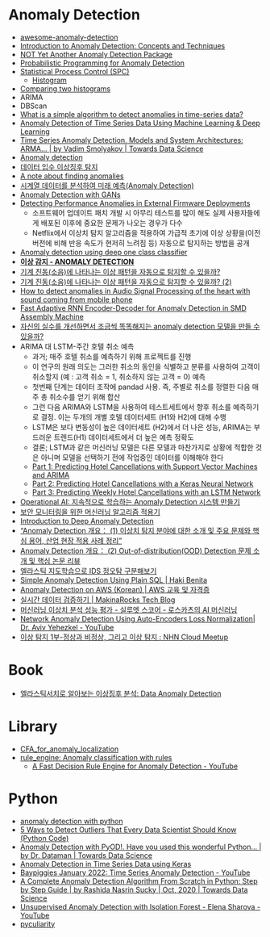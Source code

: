 Anomaly Detection
=================

* [awesome-anomaly-detection](https://github.com/hoya012/awesome-anomaly-detection)
* [Introduction to Anomaly Detection: Concepts and Techniques](https://iwringer.wordpress.com/2015/11/17/anomaly-detection-concepts-and-techniques/)
* [NOT Yet Another Anomaly Detection Package](https://www.getlytics.com/blog/post/check_out_anomalyzer)
* [Probabilistic Programming for Anomaly Detection](http://blog.fastforwardlabs.com/post/143792498983/probabilistic-programming-for-anomaly-detection)
* [Statistical Process Control (SPC)](https://www.moresteam.com/toolbox/statistical-process-control-spc.cfm)
  * [Histogram](https://www.moresteam.com/toolbox/histogram.cfm)
* [Comparing two histograms](http://stackoverflow.com/questions/6499491/comparing-two-histograms)
* ARIMA
* DBScan
* [What is a simple algorithm to detect anomalies in time-series data?](https://www.quora.com/What-is-a-simple-algorithm-to-detect-anomalies-in-time-series-data)
* [Anomaly Detection of Time Series Data Using Machine Learning & Deep Learning](https://www.xenonstack.com/blog/data-science/anomaly-detection-of-time-series-data-using-machine-learning-deep-learning)
* [Time Series Anomaly Detection. Models and System Architectures: ARMA… | by Vadim Smolyakov | Towards Data Science](https://towardsdatascience.com/time-series-anomaly-detection-b10fdb542974)
* [Anomaly detection](http://www.slideshare.net/ChulKim12/anomaly-detection-63382182)
* [데이터 입수 이상징후 탐지](http://readme.skplanet.com/?p=13557)
* [A note about finding anomalies](https://towardsdatascience.com/a-note-about-finding-anomalies-f9cedee38f0b)
* [시계열 데이터를 분석하여 미래 예측(Anomaly Detection)](https://www.popit.kr/%EC%8B%9C%EA%B3%84%EC%97%B4-%EB%8D%B0%EC%9D%B4%ED%84%B0%EB%A5%BC-%EB%B6%84%EC%84%9D%ED%95%98%EC%97%AC-%EB%AF%B8%EB%9E%98-%EC%98%88%EC%B8%A1-%ED%95%98%EA%B8%B0anomaly-detection/)
* [Anomaly Detection with GANs](https://www.slideshare.net/ssuser06e0c5/anomaly-detection-with-gans)
* [Detecting Performance Anomalies in External Firmware Deployments](https://medium.com/netflix-techblog/detecting-performance-anomalies-in-external-firmware-deployments-ed41b1bfcf46)
  * 소프트웨어 업데이트 패치 개발 시 아무리 테스트를 많이 해도 실제 사용자들에게 배포된 이후에 중요한 문제가 나오는 경우가 다수
  * Netflix에서 이상치 탐지 알고리즘을 적용하여 가급적 초기에 이상 상황을(이전 버전에 비해 반응 속도가 현저히 느려짐 등) 자동으로 탐지하는 방법을 공개
* [Anomaly detection using deep one class classifier](https://www.slideshare.net/ssuser06e0c5/anomaly-detection-using-deep-one-class-classifier)
* [**이상 감지 - ANOMALY DETECTION**](http://intothedata.com/02.scholar_category/anomaly_detection)
* [기계 진동(소음)에 나타나는 이상 패턴을 자동으로 탐지할 수 있을까?](https://inforience.net/2019/05/07/machine_vibration/)
* [기계 진동(소음)에 나타나는 이상 패턴을 자동으로 탐지할 수 있을까? (2)](https://inforience.net/2019/06/08/machine-vibration2)
* [How to detect anomalies in Audio Signal Processing of the heart with sound coming from mobile phone](https://medium.com/@luigi.bungaro/how-to-detect-anomalies-in-audio-signal-processing-of-the-heart-with-sound-coming-from-mobile-e034e8fd709b)
* [Fast Adaptive RNN Encoder-Decoder for Anomaly Detection in SMD Assembly Machine](https://github.com/YeongHyeon/FARED_for_Anomaly_Detection)
* [자신의 실수를 개선하면서 조금씩 똑똑해지는 anomaly detection 모델을 만들 수 있을까?](https://inforience.net/2019/06/22/interactive-anomaly-detection/)
* ARIMA 대 LSTM-주간 호텔 취소 예측
  * 과거; 매주 호텔 취소를 예측하기 위해 프로젝트를 진행
  * 이 연구의 원래 의도는 그러한 취소의 동인을 식별하고 분류를 사용하여 고객이 취소할지 (예 : 고객 취소 = 1, 취소하지 않는 고객 = 0) 예측
  * 첫번째 단계는 데이터 조작에 pandad 사용. 즉, 주별로 취소를 정렬한 다음 매주 총 취소수를 얻기 위해 합산
  * 그런 다음 ARIMA와 LSTM을 사용하여 테스트세트에서 향후 취소를 예측하기로 결정. 이는 두개의 개별 호텔 데이터세트 (H1와 H2)에 대해 수행
  * LSTM은 보다 변동성이 높은 데이터세트 (H2)에서 더 나은 성능, ARIMA는 부드러운 트렌드(H1) 데이터세트에서 더 높은 예측 정확도
  * 결론; LSTM과 같은 머신러닝 모델은 다른 모델과 마찬가지로 상황에 적합한 것은 아니며 모델을 선택하기 전에 작업중인 데이터를 이해해야 한다
  * [Part 1: Predicting Hotel Cancellations with Support Vector Machines and ARIMA](https://www.michael-grogan.com/hotel-cancellations/)
  * [Part 2: Predicting Hotel Cancellations with a Keras Neural Network](https://www.michael-grogan.com/hotel-cancellations-neuralnetwork/)
  * [Part 3: Predicting Weekly Hotel Cancellations with an LSTM Network](https://www.michael-grogan.com/hotel-cancellations-lstm/)
* [Operational AI: 지속적으로 학습하는 Anomaly Detection 시스템 만들기](https://deview.kr/2019/schedule/286)
* [보안 모니터링을 위한 머신러닝 알고리즘 적용기](https://engineering.linecorp.com/ko/blog/machine-learning-for-security-monitoring/)
* [Introduction to Deep Anomaly Detection](https://kh-kim.github.io/blog/2019/12/12/Deep-Anomaly-Detection.html)
* [“Anomaly Detection 개요： (1) 이상치 탐지 분야에 대한 소개 및 주요 문제와 핵심 용어, 산업 현장 적용 사례 정리”](http://research.sualab.com/introduction/review/2020/01/30/anomaly-detection-overview-1.html)
* [Anomaly Detection 개요： (2) Out-of-distribution(OOD) Detection 문제 소개 및 핵심 논문 리뷰](http://research.sualab.com/introduction/review/2020/02/20/anomaly-detection-overview-2.html)
* [엘라스틱 지도학습으로 IDS 정오탐 구분해보기](https://www.popit.kr/%EC%97%98%EB%9D%BC%EC%8A%A4%ED%8B%B1-%EC%A7%80%EB%8F%84%ED%95%99%EC%8A%B5%EC%9C%BC%EB%A1%9C-ids-%EC%A0%95%EC%98%A4%ED%83%90-%EA%B5%AC%EB%B6%84%ED%95%B4%EB%B3%B4%EA%B8%B0/)
* [Simple Anomaly Detection Using Plain SQL | Haki Benita](https://hakibenita.com/sql-anomaly-detection)
* [Anomaly Detection on AWS (Korean) | AWS 교육 및 자격증](https://www.aws.training/Details/Video?id=61180)
* [실시간 데이터 검증하기 | MakinaRocks Tech Blog](https://makinarocks.github.io/testing-data-in-online-env/)
* [머신러닝 이상치 분석 성능 평가 - 실루엣 스코어 - 로스카츠의 AI 머신러닝](https://losskatsu.github.io/machine-learning/silhouette-score/)
* [Network Anomaly Detection Using Auto-Encoders Loss Normalization| Dr. Aviv Yehezkel - YouTube](https://www.youtube.com/watch?v=PK93Vt1ms8g)
* [이상 탐지 1부-정상과 비정상, 그리고 이상 탐지 : NHN Cloud Meetup](https://meetup.nhncloud.com/posts/362)

# Book
* [엘라스틱서치로 알아보는 이상징후 분석: Data Anomaly Detection](https://play.google.com/store/books/details/강명훈_엘라스틱서치로_알아보는_이상징후_분석?id=eqjDDwAAQBAJ)

# Library
* [CFA_for_anomaly_localization](https://github.com/sungwool/cfa_for_anomaly_localization)
* [rule_engine: Anomaly classification with rules](https://github.com/jjthomas/rule_engine)
  * [A Fast Decision Rule Engine for Anomaly Detection - YouTube](https://www.youtube.com/watch?v=KSf3NoXONqI)

# Python
* [anomaly detection with python](https://speakerdeck.com/rosiebloxsom/anomaly-detection-with-python)
* [5 Ways to Detect Outliers That Every Data Scientist Should Know (Python Code)](https://towardsdatascience.com/5-ways-to-detect-outliers-that-every-data-scientist-should-know-python-code-70a54335a623)
* [Anomaly Detection with PyOD!. Have you used this wonderful Python… | by Dr. Dataman | Towards Data Science](https://towardsdatascience.com/anomaly-detection-with-pyod-b523fc47db9)
* [Anomaly Detection in Time Series Data using Keras](https://morioh.com/p/41c762032173)
* [Baypiggies January 2022: Time Series Anomaly Detection - YouTube](https://www.youtube.com/watch?v=I58aW_w1dwk)
* [A Complete Anomaly Detection Algorithm From Scratch in Python: Step by Step Guide | by Rashida Nasrin Sucky | Oct, 2020 | Towards Data Science](https://towardsdatascience.com/a-complete-anomaly-detection-algorithm-from-scratch-in-python-step-by-step-guide-e1daf870336e)
* [Unsupervised Anomaly Detection with Isolation Forest - Elena Sharova - YouTube](https://www.youtube.com/watch?v=5p8B2Ikcw-k)
* [pyculiarity](https://pypi.python.org/pypi/pyculiarity/0.0.2)
